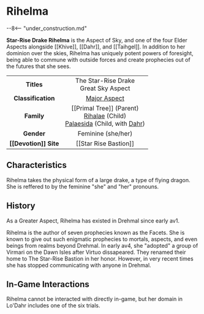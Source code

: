 # Rihelma

--8<-- "under_construction.md"

**Star-Rise Drake Rihelma** is the Aspect of Sky, and one of the four Elder Aspects alongside [[Khive]], [[Dahr]], and [[Taihgel]]. In addition to her dominion over the skies, Rihelma has uniquely potent powers of foresight, being able to commune with outside forces and create prophecies out of the futures that she sees.


|  |  |
|:----------:|:----------------------:|
| **Titles** | The Star-Rise Drake <br> Great Sky Aspect|
| **Classification** | [Major Aspect](/Lore/Higher_Beings/Major_Aspects/) |
| **Family** | [[Primal Tree]] (Parent) <br> [Rihalae](Lore/Higher_Beings/Aspects/Minor_Aspects/Rihalae/) (Child) <br> [Palaesida](Lore/Higher_Beings/Aspects/Minor_Aspects/Palaesida/) (Child, with [Dahr](Lore/Higher_Beings/Aspects/Major_Aspects/Dahr/))|
| **Gender** | Feminine (she/her) |
| **[[Devotion]] Site** | [[Star Rise Bastion]] |

## Characteristics
Rihelma takes the physical form of a large drake, a type of flying dragon. She is reffered to by the feminine "she" and "her" pronouns. 

## History 
As a Greater Aspect, Rihelma has existed in Drehmal since early av1. 

Rihelma is the author of seven prophecies known as the Facets. She is known to give out such enigmatic prophecies to mortals, aspects, and even beings from realms beyond Drehmal. 
In early av4, she "adopted" a group of Virmari on the Dawn Isles after Virtuo dissapeared. They renamed their home to The Star-Rise Bastion in her honor.
However, in very recent times she has stopped communicating with anyone in Drehmal.

## In-Game Interactions
Rihelma cannot be interacted with directly in-game, but her domain in Lo'Dahr includes one of the six trials. 
